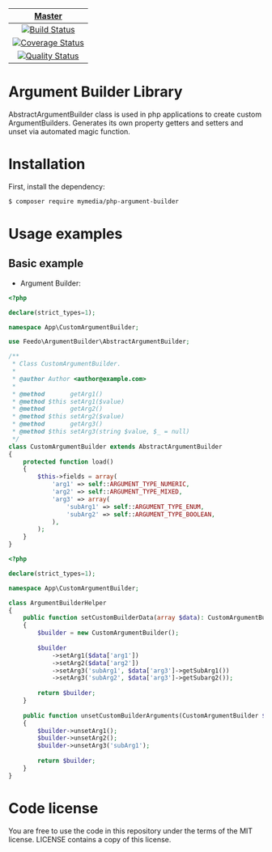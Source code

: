 | [Master][Master] |
|:----------------:|
| [![Build Status][Master image]][Master] |
| [![Coverage Status][Master coverage image]][Master coverage] |
| [![Quality Status][Master quality image]][Master quality] |

[Master]: https://travis-ci.org/MyMedia/php-argument-builder
[Master image]: https://travis-ci.org/MyMedia/php-argument-builder.svg?branch=master
[Master coverage]: https://scrutinizer-ci.com/g/MyMedia/php-argument-builder/?branch=master
[Master coverage image]: https://scrutinizer-ci.com/g/MyMedia/php-argument-builder/badges/coverage.png?b=master
[Master quality]: https://scrutinizer-ci.com/g/MyMedia/php-argument-builder/?branch=master
[Master quality image]: https://scrutinizer-ci.com/g/MyMedia/php-argument-builder/badges/quality-score.png?b=master

Argument Builder Library
===================

AbstractArgumentBuilder class is used in php applications to create custom ArgumentBuilders. 
Generates its own property getters and setters and unset via automated magic function.

# Installation

First, install the dependency:

```bash
$ composer require mymedia/php-argument-builder
```

# Usage examples

## Basic example

* Argument Builder:

```php
<?php

declare(strict_types=1);

namespace App\CustomArgumentBuilder;

use Feedo\ArgumentBuilder\AbstractArgumentBuilder;

/**
 * Class CustomArgumentBuilder.
 *
 * @author Author <author@example.com>
 *
 * @method       getArg1()
 * @method $this setArg1($value)
 * @method       getArg2()
 * @method $this setArg2($value)
 * @method       getArg3()
 * @method $this setArg3(string $value, $_ = null)
 */
class CustomArgumentBuilder extends AbstractArgumentBuilder
{
    protected function load()
    {
        $this->fields = array(
            'arg1' => self::ARGUMENT_TYPE_NUMERIC,
            'arg2' => self::ARGUMENT_TYPE_MIXED,
            'arg3' => array(
                'subArg1' => self::ARGUMENT_TYPE_ENUM,
                'subArg2' => self::ARGUMENT_TYPE_BOOLEAN,
            ),
        );
    }
}
```

```php
<?php

declare(strict_types=1);

namespace App\CustomArgumentBuilder;

class ArgumentBuilderHelper
{
    public function setCustomBuilderData(array $data): CustomArgumentBuilder
    {
        $builder = new CustomArgumentBuilder();
        
        $builder
            ->setArg1($data['arg1'])
            ->setArg2($data['arg2'])
            ->setArg3('subArg1', $data['arg3']->getSubArg1())
            ->setArg3('subArg2', $data['arg3']->getSubarg2());
        
        return $builder;
    }
    
    public function unsetCustomBuilderArguments(CustomArgumentBuilder $builder): CustomArgumentBuilder
    {
        $builder->unsetArg1();
        $builder->unsetArg2();
        $builder->unsetArg3('subArg1');
        
        return $builder;
    }
}
```

# Code license

You are free to use the code in this repository under the terms of the MIT license. LICENSE contains a copy of this license.